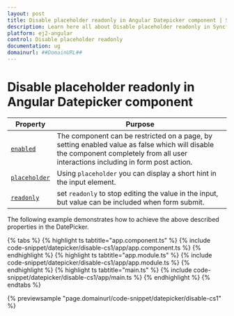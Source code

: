 ```yaml
---
layout: post
title: Disable placeholder readonly in Angular Datepicker component | Syncfusion
description: Learn here all about Disable placeholder readonly in Syncfusion Angular Datepicker component of Syncfusion Essential JS 2 and more.
platform: ej2-angular
control: Disable placeholder readonly 
documentation: ug
domainurl: ##DomainURL##
---
```


# Disable placeholder readonly in Angular Datepicker component

Property | Purpose
-----|-----
[`enabled`](https://ej2.syncfusion.com/angular/documentation/api/datepicker#enabled) | The component can be restricted on a page, by setting enabled value as false which will disable the component completely from all user interactions including in form post action.
[`placeholder`](https://ej2.syncfusion.com/angular/documentation/api/datepicker#placeholder) | Using `placeholder` you can display a short hint in the input element.
[`readonly`](https://ej2.syncfusion.com/angular/documentation/api/datepicker#readonly)       | set `readonly` to stop editing the value in the input, but value can be included when form submit.

The following example demonstrates how to achieve the above described properties in the DatePicker.

{% tabs %}
{% highlight ts tabtitle="app.component.ts" %}
{% include code-snippet/datepicker/disable-cs1/app/app.component.ts %}
{% endhighlight %}
{% highlight ts tabtitle="app.module.ts" %}
{% include code-snippet/datepicker/disable-cs1/app/app.module.ts %}
{% endhighlight %}
{% highlight ts tabtitle="main.ts" %}
{% include code-snippet/datepicker/disable-cs1/app/main.ts %}
{% endhighlight %}
{% endtabs %}
  
{% previewsample "page.domainurl/code-snippet/datepicker/disable-cs1" %}
